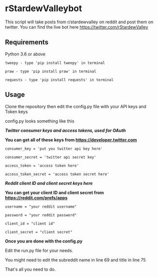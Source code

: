 # rStardewValleybot
This script will take posts from r/stardewvalley on reddit and post them on twitter.
You can find the live bot here https://twitter.com/rStardewValley

## Requirements
Python 3.6 or above
```
tweepy - type 'pip install tweepy' in terminal
```
```
praw - type 'pip install praw' in terminal
```
```
requests - type 'pip install requests' in terminal
```
## Usage
Clone the repository then edit the config.py file with your API keys and Token keys

config.py looks something like this

***Twitter consumer keys and access tokens, used for OAuth***

**You can get all of these keys from https://developer.twitter.com**
```
consumer_key = 'put you twitter api key here'

consumer_secret = 'twitter api secret key'

access_token = 'access token here'

access_token_secret = 'access token secret here'
```
***Reddit client ID and client secret keys here***

**You can get your client ID and client secret from https://reddit.com/prefs/apps**
```
username = "your reddit username"

password = "your reddit password"

client_id = "client id"

client_secret = "client secret"
```
**Once you are done with the config.py**

Edit the run.py file for your needs.

You might need to edit the subreddit name in line 69 and title in line 75

That's all you need to do.
